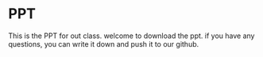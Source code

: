 # PPT
This is the PPT for out class.
welcome to download the ppt. if you have any questions, you can write it down and push it to our github.
